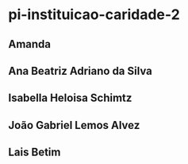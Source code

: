 # pi-instituicao-caridade-2

## Amanda 
## Ana Beatriz Adriano da Silva
## Isabella Heloisa Schimtz
## João Gabriel Lemos Alvez
## Lais Betim
